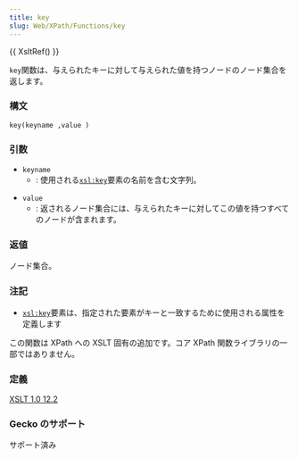 ```yaml
---
title: key
slug: Web/XPath/Functions/key
---
```


{{ XsltRef() }}

`key`関数は、与えられたキーに対して与えられた値を持つノードのノード集合を返します。

### 構文

```
key(keyname ,value )
```

### 引数

- `keyname`
  - : 使用される[`xsl:key`](/ja/docs/XSLT/Elements/key)要素の名前を含む文字列。

<!---->

- `value`
  - : 返されるノード集合には、与えられたキーに対してこの値を持つすべてのノードが含まれます。

### 返値

ノード集合。

### 注記

- [`xsl:key`](/ja/docs/XSLT/Elements/key)要素は、指定された要素がキーと一致するために使用される属性を定義します

この関数は XPath への XSLT 固有の追加です。コア XPath 関数ライブラリの一部ではありません。

### 定義

[XSLT 1.0 12.2](http://www.w3.org/TR/xslt#function-key)

### Gecko のサポート

サポート済み
